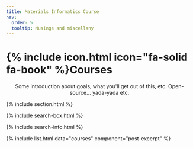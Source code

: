 ```yaml
---
title: Materials Informatics Course
nav:
  order: 5
  tooltip: Musings and miscellany
---
```


# {% include icon.html icon="fa-solid fa-book" %}Courses

<div style="text-align: center;">
Some introduction about goals, what you'll get out of this, etc. Open-source... yada-yada etc.
</div>

{% include section.html %}

{% include search-box.html %}

{% include search-info.html %}

{% include list.html data="courses" component="post-excerpt" %}

